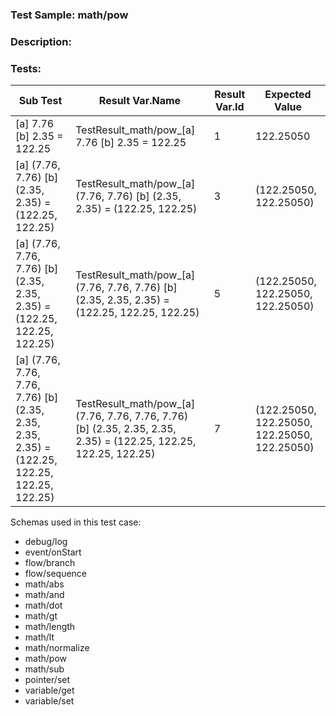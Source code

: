 ### **Test Sample:** math/pow
### **Description:** 

### Tests:
| Sub Test | Result Var.Name | Result Var.Id | Expected Value
| ----------- | ----------- | ----------- |----------- |
| [a] 7.76 [b] 2.35 = 122.25 | TestResult_math/pow_[a] 7.76 [b] 2.35 = 122.25 | 1 | 122.25050
| [a] (7.76, 7.76) [b] (2.35, 2.35) = (122.25, 122.25) | TestResult_math/pow_[a] (7.76, 7.76) [b] (2.35, 2.35) = (122.25, 122.25) | 3 | (122.25050, 122.25050)
| [a] (7.76, 7.76, 7.76) [b] (2.35, 2.35, 2.35) = (122.25, 122.25, 122.25) | TestResult_math/pow_[a] (7.76, 7.76, 7.76) [b] (2.35, 2.35, 2.35) = (122.25, 122.25, 122.25) | 5 | (122.25050, 122.25050, 122.25050)
| [a] (7.76, 7.76, 7.76, 7.76) [b] (2.35, 2.35, 2.35, 2.35) = (122.25, 122.25, 122.25, 122.25) | TestResult_math/pow_[a] (7.76, 7.76, 7.76, 7.76) [b] (2.35, 2.35, 2.35, 2.35) = (122.25, 122.25, 122.25, 122.25) | 7 | (122.25050, 122.25050, 122.25050, 122.25050)

Schemas used in this test case:
- debug/log
- event/onStart
- flow/branch
- flow/sequence
- math/abs
- math/and
- math/dot
- math/gt
- math/length
- math/lt
- math/normalize
- math/pow
- math/sub
- pointer/set
- variable/get
- variable/set
